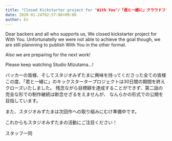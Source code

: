 ```yaml
---
title: "Closed Kickstarter project for "With You"/「君と一緒に」クラウドファンディングプロジェクトのクローズ"
date: 2020-01-24T02:57:06+09:00
author: En
---
```


Dear backers and all who supports us,
We closed kickstarter project for With You.
Unfortunatelly we were not able to achieve the goal though, 
we are still plannning to publish With You in the other format.

Also we are preparing for the next work!

Please keep watching Studio Mizutama...!


バッカーの皆様、そしてスタジオみずたまに興味を持ってくださった全ての皆様
この度、「君と一緒に」のキックスタータープロジェクトは30日間の期間を終えクローズいたしました。
残念ながら目標額を達成することができず、第二話の完全な形での制作継続は断念せざるをえませんが、
なんらかの形式での公開を目指しています。

また、スタジオみずたまは次回作への取り組みにむけ準備中です。

これからもスタジオみずたまの活動にご注目ください！

スタッフ一同
